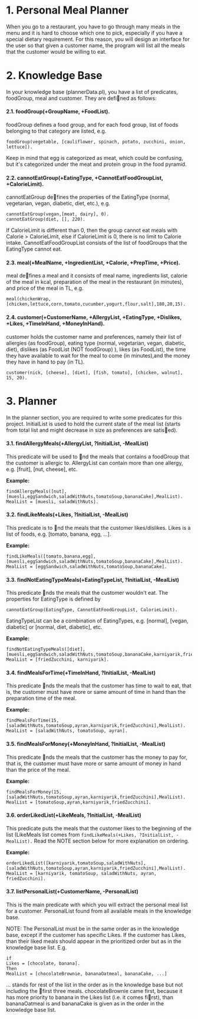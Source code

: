 # 1. Personal Meal Planner

When you go to a restaurant, you have to go through many meals in the menu and it is hard to choose which one to pick, especially if you have a special dietary requirement. For this reason, you will design an interface for the user so that given a customer name, the program will list all the meals that the customer would be willing to eat.


# 2. Knowledge Base

In your knowledge base (plannerData.pl), you have a list of predicates, foodGroup, meal and customer. They are defined as follows:

#### 2.1. foodGroup(+GroupName, +FoodList).

foodGroup defines a food group, and for each food group, list of foods belonging to that category are listed, e.g.

    foodGroup(vegetable, [cauliflower, spinach, potato, zucchini, onion, lettuce]).

Keep in mind that egg is categorized as meat, which could be confusing, but it's categorized under the meat and protein group in the food pyramid.

#### 2.2. cannotEatGroup(+EatingType, +CannotEatFoodGroupList, +CalorieLimit).

cannotEatGroup defines the properties of the EatingType (normal, vegetarian, vegan, diabetic, diet, etc.), e.g.

    cannotEatGroup(vegan,[meat, dairy], 0).   
    cannotEatGroup(diet, [], 220).

If CalorieLimit is different than 0, then the group cannot eat meals with Calorie > CalorieLimit, else if CalorieLimit is 0, there is no limit to Calorie intake. CannotEatFoodGroupList consists of the list of foodGroups that the EatingType cannot eat.

#### 2.3. meal(+MealName, +IngredientList, +Calorie, +PrepTime, +Price).

meal defines a meal and it consists of meal name, ingredients list, calorie of the meal in kcal, preparation of the meal in the restaurant (in minutes), and price of the meal in TL, e.g.

    meal(chickenWrap,[chicken,lettuce,corn,tomato,cucumber,yogurt,flour,salt],180,20,15).

#### 2.4. customer(+CustomerName, +AllergyList, +EatingType, +Dislikes, +Likes, +TimeInHand, +MoneyInHand).

customer holds the customer name and preferences, namely their list of allergies (as foodGroup), eating type (normal, vegetarian, vegan, diabetic, diet), dislikes (as FoodList (NOT foodGroup) ), likes (as FoodList), the time they have available to wait for the meal to come (in minutes),and the money they have in hand to pay (in TL).

    customer(nick, [cheese], [diet], [fish, tomato], [chicken, walnut], 15, 20).


# 3. Planner

In the planner section, you are required to write some predicates for this project. InitialList is used to hold the current state of the meal list (starts from total list and might decrease in size as preferences are satised).

#### 3.1. findAllergyMeals(+AllergyList, ?InitialList, -MealList)
This predicate will be used to nd the meals that contains a foodGroup that the customer is allergic to. AllergyList can contain more than one allergy, e.g. [fruit], [nut, cheese], etc.

**Example:**

    findAllergyMeals([nut],[muesli,eggSandwich,saladWithNuts,tomatoSoup,bananaCake],MealList).
    MealList = [muesli, saladWithNuts].

#### 3.2. findLikeMeals(+Likes, ?InitialList, -MealList)
This predicate is to nd the meals that the customer likes/dislikes. Likes is a list of foods, e.g. [tomato, banana, egg, ...].

**Example:**

    findLikeMeals([tomato,banana,egg],[muesli,eggSandwich,saladWithNuts,tomatoSoup,bananaCake],MealList).   
    MealList = [eggSandwich,saladWithNuts,tomatoSoup,bananaCake].

#### 3.3. findNotEatingTypeMeals(+EatingTypeList, ?InitialList, -MealList)
This predicate nds the meals that the customer wouldn't eat. The properties for EatingType is defined by

    cannotEatGroup(EatingType, CannotEatFoodGroupList, CalorieLimit).

EatingTypeList can be a combination of EatingTypes, e.g. [normal], [vegan, diabetic] or [normal, diet, diabetic], etc.

**Example:**

    findNotEatingTypeMeals([diet],[muesli,eggSandwich,saladWithNuts,tomatoSoup,bananaCake,karniyarik,friedZucchini],MealList).    
    MealList = [friedZucchini, karniyarik].

#### 3.4. findMealsForTime(+TimeInHand, ?InitialList, -MealList)
This predicate nds the meals that the customer has time to wait to eat, that is, the customer must have more or same amount of time in hand than the preparation time of the meal.

**Example:**

    findMealsForTime(15,[saladWithNuts,tomatoSoup,ayran,karniyarik,friedZucchini],MealList).    
    MealList = [saladWithNuts, tomatoSoup, ayran].

#### 3.5. findMealsForMoney(+MoneyInHand, ?InitialList, -MealList)
This predicate nds the meals that the customer has the money to pay for, that is, the customer must have more or same amount of money in hand than the price of the meal.

**Example:**

    findMealsForMoney(15,[saladWithNuts,tomatoSoup,ayran,karniyarik,friedZucchini],MealList).   
    MealList = [tomatoSoup,ayran,karniyarik,friedZucchini].

#### 3.6. orderLikedList(+LikeMeals, ?InitialList, -MealList)
This predicate puts the meals that the customer likes to the beginning of the list (LikeMeals list comes from `findLikeMeals(+Likes, ?InitialList, -MealList).` Read the NOTE section below for more explanation on ordering.

**Example:**

    orderLikedList([karniyarik,tomatoSoup,saladWithNuts],[saladWithNuts,tomatoSoup,ayran,karniyarik,friedZucchini],MealList).   
    MealList = [karniyarik, tomatoSoup, saladWithNuts, ayran, friedZucchini].

#### 3.7. listPersonalList(+CustomerName, -PersonalList)
This is the main predicate with which you will extract the personal meal list for a customer. PersonalList found from all available meals in the knowledge base.

NOTE: The PersonalList must be in the same order as in the knowledge base, except if the customer has specific Likes. If the customer has Likes, than their liked meals should appear in the prioritized order but as in the knowledge base list. E.g.

    if    
    Likes = [chocolate, banana].    
    Then    
    MealList = [chocolateBrownie, bananaOatmeal, bananaCake, ...]

... stands for rest of the list in the order as in the knowledge base but not including the first three meals. chocolateBrownie came first, because it has more priority to banana in the Likes list (i.e. it comes first), than bananaOatmeal is and bananaCake is given as in the order in the knowledge base list.
